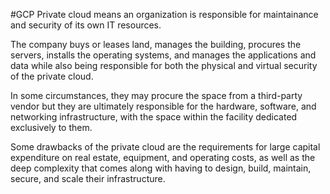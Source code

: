 #GCP 
Private cloud means an organization is responsible for maintainance and security of its own IT resources.

The company buys or leases land, manages the building, procures the servers, installs the operating systems, and manages the applications and data while also being responsible for both the physical and virtual security of the private cloud. 

In some circumstances, they may procure the space from a third-party vendor but they are ultimately responsible for the hardware, software, and networking infrastructure, with the space within the facility dedicated exclusively to them.

Some drawbacks of the private cloud are the requirements for large capital expenditure on real estate, equipment, and operating costs, as well as the deep complexity that comes along with having to design, build, maintain, secure, and scale their infrastructure.